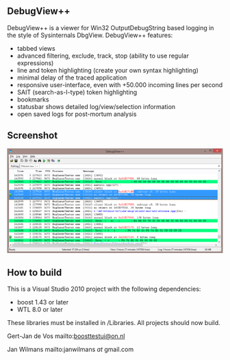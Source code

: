 DebugView++
----------

DebugView++ is a viewer for Win32 OutputDebugString based logging in the style of
Sysinternals DbgView. DebugView++ features:

- tabbed views
- advanced filtering, exclude, track, stop (ability to use regular expressions) 
- line and token highlighting (create your own syntax highlighting)
- minimal delay of the traced application
- responsive user-interface, even with +50.000 incoming lines per second
- SAIT (search-as-I-type) token highlighting
- bookmarks
- statusbar shows detailed log/view/selection information
- open saved logs for post-mortum analysis

Screenshot
----------
![DebugView++ Screenshot](./DebugView++/art/syntax_high.png "DebugView++ Screenshot")

How to build
------------

This is a Visual Studio 2010 project with the following dependencies:
- boost 1.43 or later
- WTL 8.0 or later

These libraries must be installed in /Libraries. All projects should now build.


Gert-Jan de Vos
mailto:boosttestui@on.nl

Jan Wilmans
mailto:janwilmans _at_ gmail.com
